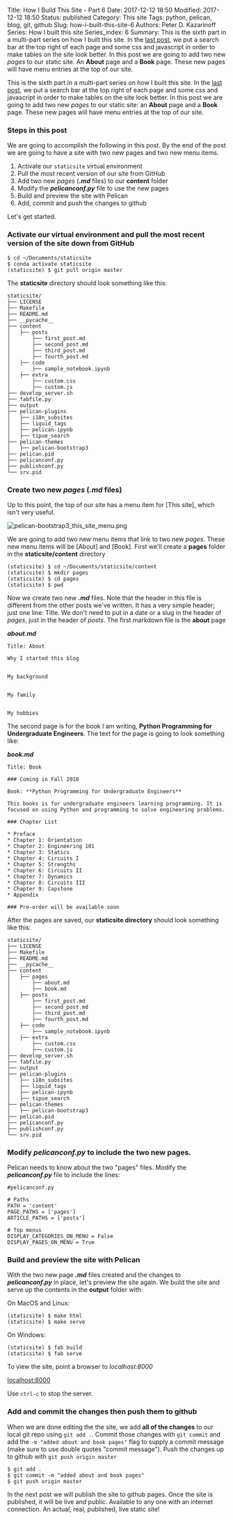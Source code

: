 Title: How I Build This Site - Part 6
Date: 2017-12-12 18:50
Modified: 2017-12-12 18:50
Status: published
Category: This site
Tags: python, pelican, blog, git, github
Slug: how-i-built-this-site-6
Authors: Peter D. Kazarinoff
Series: How I built this site
Series_index: 6
Summary: This is the sixth part in a multi-part series on how I built this site. In the [last post]({filename}how_I_built_this_site5.md), we put a search bar at the top right of each page and some css and javascript in order to make tables on the site look better. In this post we are going to add two new _pages_ to our static site. An **About** page and a **Book** page. These new pages will have menu entries at the top of our site.

This is the sixth part in a multi-part series on how I built this site. In the [last post]({filename}how_I_built_this_site5.md), we put a search bar at the top right of each page and some css and javascript in order to make tables on the site look better. In this post we are going to add two new _pages_ to our static site: an **About** page and a **Book** page. These new pages will have menu entries at the top of our site.


### Steps in this post

We are going to accomplish the following in this post. By the end of the post we are going to have a site with two new pages and two new menu items.

1. Activate our ```staticsite``` virtual environment
2. Pull the most recent version of our site from GitHub
3. Add two new _pages_  (**_.md_** files) to our **content** folder
4. Modify the **_pelicanconf.py_** file to use the new pages
5. Build and preview the site with Pelican
6. Add, commit and push the changes to github


Let's get started.


### Activate our virtual environment and pull the most recent version of the site down from GitHub


```text
$ cd ~/Documents/staticsite
$ conda activate staticsite
(staticsite) $ git pull origin master
```

The **staticsite** directory should look something like this:

```text
staticsite/
├── LICENSE
├── Makefile
├── README.md
├── __pycache__
├── content
│   ├── posts
│       ├── first_post.md
│       ├── second_post.md
│       ├── third_post.md
│       ├── fourth_post.md
│   ├── code
│       ├── sample_notebook.ipynb
│   ├── extra
│       ├── custom.css
│       ├── custom.js
├── develop_server.sh
├── fabfile.py
├── output
├── pelican-plugins
│   ├── i18n_subsites
│   ├── liquid_tags
│   ├── pelican-ipynb
│   ├── tipue_search
├── pelican-themes
│   ├── pelican-bootstrap3
├── pelican.pid
├── pelicanconf.py
├── publishconf.py
└── srv.pid
```

### Create two new _pages_ (**_.md_** files)

Up to this point, the top of our site has a menu item for [This site], which isn't very useful.  

![pelican-bootstrap3_this_site_menu.png]({static}/images/pelican-bootstrap3_this_site_menu.png)

We are going to add two new menu items that link to two new _pages_. These new menu items will be [About] and [Book]. First we'll create a **pages** folder in the **staticsite/content** directory

```text
(staticsite) $ cd ~/Documents/staticsite/content
(staticsite) $ mkdir pages
(staticsite) $ cd pages
(staticsite) $ pwd
```
Now we create two new **_.md_** files. Note that the header in this file is different from the other posts we've written. It has a very simple header; just one line: Title. We don't need to put in a date or a slug in the header of _pages_, just in the header of _posts_. The first markdown file is the **about** page

**_about.md_**
```text
Title: About

Why I started this blog


My background


My family


My hobbies
```

The second page is for the book I am writing, **Python Programming for Undergraduate Engineers**. The text for the page is going to look something like:

**_book.md_**
```text
Title: Book

### Coming in Fall 2018

Book: **Python Programming for Undergraduate Engineers**

This books is for undergraduate engineers learning programming. It is focused on using Python and programming to solve engineering problems. 

### Chapter List

* Preface
* Chapter 1: Orientation
* Chapter 2: Engineering 101
* Chapter 3: Statics
* Chapter 4: Circuits I
* Chapter 5: Strengths
* Chapter 6: Circuits II
* Chapter 7: Dynamics
* Chapter 8: Circuits III
* Chapter 9: Capstone
* Appendix

### Pre-order will be available soon
```

After the pages are saved, our **staticsite directory** should look something like this:

```text
staticsite/
├── LICENSE
├── Makefile
├── README.md
├── __pycache__
├── content
│   ├── pages
│       ├── about.md
│       ├── book.md
│   ├── posts
│       ├── first_post.md
│       ├── second_post.md
│       ├── third_post.md
│       ├── fourth_post.md
│   ├── code
│       ├── sample_notebook.ipynb
│   ├── extra
│       ├── custom.css
│       ├── custom.js
├── develop_server.sh
├── fabfile.py
├── output
├── pelican-plugins
│   ├── i18n_subsites
│   ├── liquid_tags
│   ├── pelican-ipynb
│   ├── tipue_search
├── pelican-themes
│   ├── pelican-bootstrap3
├── pelican.pid
├── pelicanconf.py
├── publishconf.py
└── srv.pid
```


### Modify **_pelicanconf.py_** to include the two new pages.

Pelican needs to know about the two "pages" files. Modify the **_pelicanconf.py_** file to include the lines:

```text
#pelicanconf.py

# Paths
PATH = 'content'
PAGE_PATHS = ['pages']
ARTICLE_PATHS = ['posts']

# Top menus
DISPLAY_CATEGORIES_ON_MENU = False
DISPLAY_PAGES_ON_MENU = True
```

### Build and preview the site with Pelican

With the two new page **_.md_** files created and the changes to **_pelicanconf.py_** in place, let's preview the site again.  We build the site and serve up the contents in the **output** folder with:

On MacOS and Linux:

```text
(staticsite) $ make html
(staticsite) $ make serve
```

On Windows:

```text
(staticsite) $ fab build
(staticsite) $ fab serve
```

To view the site, point a browser to _localhost:8000_

[localhost:8000](localhost:8000)

Use ```ctrl-c``` to stop the server.

### Add and commit the changes then push them to github

When we are done editing the the site, we add **all of the changes** to our local git repo using ```git add .```. Commit those changes with ```git commit``` and add the ``` -m "added about and book pages" ``` flag to supply a commit message (make sure to use double quotes "commit message"). Push the changes up to github with ```git push origin master```

```text
$ git add .
$ git commit -m "added about and book pages"
$ git push origin master
```

In the next post we will publish the site to github pages. Once the site is published, it will be live and public. Available to any one with an internet connection. An actual, real, published, live static site!
